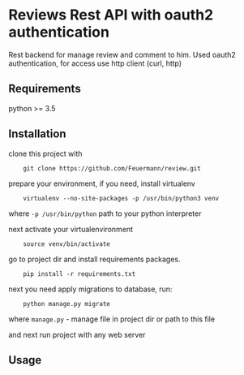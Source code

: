 # Reviews Rest API with oauth2 authentication

Rest backend for manage review and comment to him.
Used oauth2 authentication, for access use http client (curl, http)

## Requirements

python >= 3.5

## Installation
clone this project with
```shell
    git clone https://github.com/Feuermann/review.git
```
prepare your environment, if you need, install virtualenv

```shell
    virtualenv --no-site-packages -p /usr/bin/python3 venv
```

where `-p /usr/bin/python`  path to your python interpreter

next activate your virtualenvironment

```shell
    source venv/bin/activate 
```

go to project dir and install requirements packages.

```shell
    pip install -r requirements.txt
```

next you need apply migrations to database, run:

```shell
    python manage.py migrate
```
where `manage.py` - manage file in project dir or path to this file

and next run project with any web server
 
## Usage